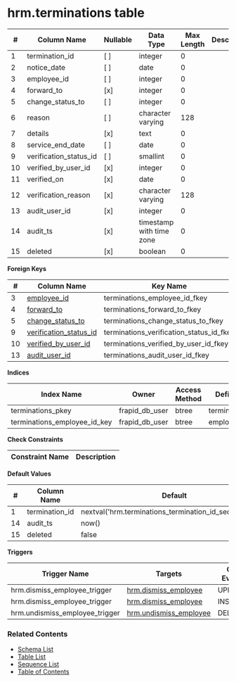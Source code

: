 # hrm.terminations table



| # | Column Name | Nullable | Data Type | Max Length | Description |
| --- | --- | --- | --- | --- | --- |
| 1 | termination_id | [ ] | integer | 0 |  |
| 2 | notice_date | [ ] | date | 0 |  |
| 3 | employee_id | [ ] | integer | 0 |  |
| 4 | forward_to | [x] | integer | 0 |  |
| 5 | change_status_to | [ ] | integer | 0 |  |
| 6 | reason | [ ] | character varying | 128 |  |
| 7 | details | [x] | text | 0 |  |
| 8 | service_end_date | [ ] | date | 0 |  |
| 9 | verification_status_id | [ ] | smallint | 0 |  |
| 10 | verified_by_user_id | [x] | integer | 0 |  |
| 11 | verified_on | [x] | date | 0 |  |
| 12 | verification_reason | [x] | character varying | 128 |  |
| 13 | audit_user_id | [x] | integer | 0 |  |
| 14 | audit_ts | [x] | timestamp with time zone | 0 |  |
| 15 | deleted | [x] | boolean | 0 |  |



**Foreign Keys**

| # | Column Name | Key Name | References |
| --- | --- | --- | --- |
| 3 | [employee_id](../hrm/employees.md) | terminations_employee_id_fkey | hrm.employees.employee_id |
| 4 | [forward_to](../hrm/employees.md) | terminations_forward_to_fkey | hrm.employees.employee_id |
| 5 | [change_status_to](../hrm/employment_statuses.md) | terminations_change_status_to_fkey | hrm.employment_statuses.employment_status_id |
| 9 | [verification_status_id](../core/verification_statuses.md) | terminations_verification_status_id_fkey | core.verification_statuses.verification_status_id |
| 10 | [verified_by_user_id](../account/users.md) | terminations_verified_by_user_id_fkey | account.users.user_id |
| 13 | [audit_user_id](../account/users.md) | terminations_audit_user_id_fkey | account.users.user_id |



**Indices**

| Index Name | Owner | Access Method | Definition | Description |
| --- | --- | --- | --- | --- |
| terminations_pkey | frapid_db_user | btree | termination_id |  |
| terminations_employee_id_key | frapid_db_user | btree | employee_id |  |



**Check Constraints**

| Constraint Name | Description |
| --- | --- |



**Default Values**

| # | Column Name | Default |
| --- | --- | --- |
| 1 | termination_id | nextval('hrm.terminations_termination_id_seq'::regclass) |
| 14 | audit_ts | now() |
| 15 | deleted | false |


**Triggers**

| Trigger Name | Targets | On Event | Timing | Condition | Order | Orientation | Description |
| --- | --- | --- | --- | --- | --- | --- | --- |
| hrm.dismiss_employee_trigger | [hrm.dismiss_employee](../../functions/hrm/dismiss_employee-4462574.md) | UPDATE | BEFORE |  | 0 | ROW |  |
| hrm.dismiss_employee_trigger | [hrm.dismiss_employee](../../functions/hrm/dismiss_employee-4462574.md) | INSERT | BEFORE |  | 0 | ROW |  |
| hrm.undismiss_employee_trigger | [hrm.undismiss_employee](../../functions/hrm/undismiss_employee-4462575.md) | DELETE | BEFORE |  | 0 | ROW |  |


### Related Contents
* [Schema List](../../schemas.md)
* [Table List](../../tables.md)
* [Sequence List](../../sequences.md)
* [Table of Contents](../../README.md)
